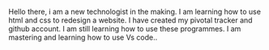  Hello there, i am a new technologist in the making.
 I am learning how to use html and css to redesign a website.
 I have created my pivotal tracker and github account.
 I am still learning how to use these programmes.
 I am mastering and learning how to use Vs code..
 
